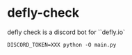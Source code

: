# defly-check

defly check is a discord bot for ``defly.io`

```
DISCORD_TOKEN=XXX python -O main.py
```
